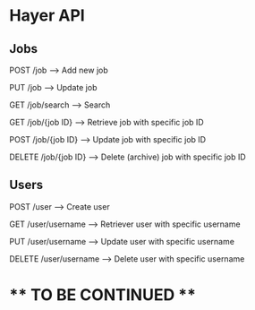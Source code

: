 # Hayer API

## Jobs

POST /job --> Add new job

PUT /job --> Update job

GET /job/search --> Search

GET /job/{job ID} --> Retrieve job with specific job ID

POST /job/{job ID} --> Update job with specific job ID

DELETE /job/{job ID} --> Delete (archive) job with specific job ID

## Users

POST /user --> Create user

GET /user/username --> Retriever user with specific username

PUT /user/username --> Update user with specific username

DELETE /user/username --> Delete user with specific username


# ** TO BE CONTINUED **
